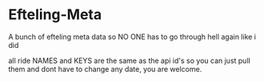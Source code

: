 # Efteling-Meta
A bunch of efteling meta data so NO ONE has to go through hell again like i did

all ride NAMES and KEYS are the same as the api id's so you can just pull them and dont have to change any date, you are welcome.
